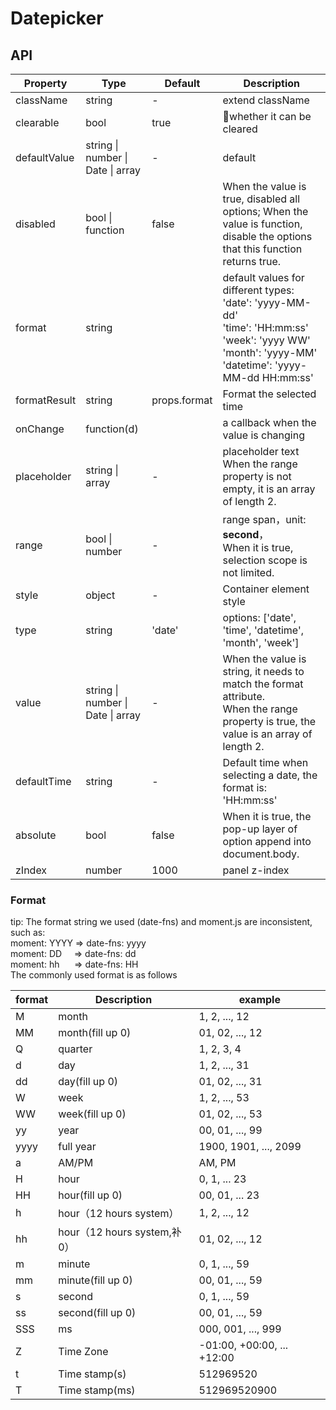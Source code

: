 # Datepicker

<example />

## API

| Property | Type | Default | Description |
| --- | --- | --- | --- |
| className | string | - | extend className |
| clearable | bool | true | whether it can be cleared |
| defaultValue | string \| number \| Date \| array | - | default |
| disabled | bool \| function | false | When the value is true, disabled all options; When the value is function, disable the options that this function returns true. |
| format | string | | default values for different types: <br />'date': 'yyyy-MM-dd'<br />'time': 'HH:mm:ss'<br />'week': 'yyyy WW'<br />'month': 'yyyy-MM'<br />'datetime': 'yyyy-MM-dd HH:mm:ss' |
| formatResult | string | props.format | Format the selected time |
| onChange | function(d) | | a callback when the value is changing |
| placeholder | string \| array | - | placeholder text<br />When the range property is not empty, it is an array of length 2. |
| range | bool \| number | - | range span，unit: **second**，<br />When it is true, selection scope is not limited. |
| style | object | - | Container element style |
| type | string | 'date' | options:  \['date', 'time', 'datetime', 'month', 'week'] |
| value | string \| number \| Date \| array | - | When the value is string, it needs to match the format attribute. <br /> When the range property is true, the value is an array of length 2. |
| defaultTime | string | - | Default time when selecting a date, the format is: 'HH:mm:ss' |
| absolute | bool | false | When it is true, the pop-up layer of option append into document.body. |
| zIndex | number | 1000 | panel z-index |

### Format

tip: The format string we used (date-fns) and moment.js are inconsistent, such as:<br />
moment: YYYY  => date-fns: yyyy <br />
moment: DD&nbsp;&nbsp;&nbsp;&nbsp; => date-fns: dd <br />
moment: hh&nbsp;&nbsp;&nbsp;&nbsp;&nbsp;  => date-fns: HH<br />
The commonly used format is as follows

| format | Description | example |
| --- | --- | --- |
|	M	| month | 1, 2, ..., 12 |
| MM | month(fill up 0) | 01, 02, ..., 12 |
| Q | quarter | 1, 2, 3, 4 |
| d | day |	1, 2, ..., 31
| dd | day(fill up 0) |	01, 02, ..., 31 |
| W | week | 1, 2, ..., 53 |
| WW | week(fill up 0) | 01, 02, ..., 53 |
| yy | year | 00, 01, ..., 99 |
| yyyy | full year | 1900, 1901, ..., 2099 |
| a | AM/PM | AM, PM |
| H | hour | 0, 1, ... 23 |
| HH | hour(fill up 0) | 00, 01, ... 23 |
| h | hour（12 hours system） | 1, 2, ..., 12 |
| hh | hour（12 hours system,补0） | 01, 02, ..., 12 |
| m | minute | 0, 1, ..., 59 |
| mm | minute(fill up 0) | 00, 01, ..., 59 |
| s | second | 0, 1, ..., 59 |
| ss | second(fill up 0) | 00, 01, ..., 59 |
| SSS | ms | 000, 001, ..., 999 |
| Z | Time Zone | -01:00, +00:00, ... +12:00 |
| t | Time stamp(s) |	512969520 |
| T | Time stamp(ms) | 512969520900 |
